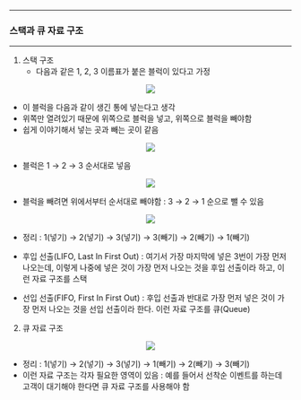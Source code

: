 -----
### 스택과 큐 자료 구조
-----
1. 스택 구조
   - 다음과 같은 1, 2, 3 이름표가 붙은 블럭이 있다고 가정
<div align="center">
<img src="https://github.com/user-attachments/assets/dd303b15-f5fa-4c65-87d8-914d45befa15">
</div>

   - 이 블럭을 다음과 같이 생긴 통에 넣는다고 생각
   - 위쪽만 열려있기 때문에 위쪽으로 블럭을 넣고, 위쪽으로 블럭을 빼야함
   - 쉽게 이야기해서 넣는 곳과 빼는 곳이 같음

<div align="center">
<img src="https://github.com/user-attachments/assets/e2b1f5c7-49df-4fb6-b09d-9f661f6e53f9">
</div>

   - 블럭은 1 → 2 → 3 순서대로 넣음
<div align="center">
<img src="https://github.com/user-attachments/assets/d59158ee-07c2-4603-a072-8e3599138670">
</div>


   - 블럭을 빼려면 위에서부터 순서대로 빼야함 : 3 → 2 → 1 순으로 뺄 수 있음
<div align="center">
<img src="https://github.com/user-attachments/assets/86d11bc3-1d20-472c-b609-1f645aaf6894">
</div>

  - 정리 : 1(넣기) → 2(넣기) → 3(넣기) → 3(빼기) → 2(빼기) → 1(빼기)

  - 후입 선출(LIFO, Last In First Out) :  여기서 가장 마지막에 넣은 3번이 가장 먼저 나오는데, 이렇게 나중에 넣은 것이 가장 먼저 나오는 것을 후입 선출이라 하고, 이런 자료 구조를 스택
  - 선입 선출(FIFO, First In First Out) : 후입 선출과 반대로 가장 먼저 넣은 것이 가장 먼저 나오는 것을 선입 선출이라 한다. 이런 자료 구조를 큐(Queue)

2. 큐 자료 구조
<div align="center">
<img src="https://github.com/user-attachments/assets/22542d33-16e8-4dca-8855-6e6da510baf1">
</div>

  - 정리 : 1(넣기) → 2(넣기) → 3(넣기) → 1(빼기) → 2(빼기) → 3(빼기)
  - 이런 자료 구조는 각자 필요한 영역이 있음 : 예를 들어서 선착순 이벤트를 하는데 고객이 대기해야 한다면 큐 자료 구조를 사용해야 함
